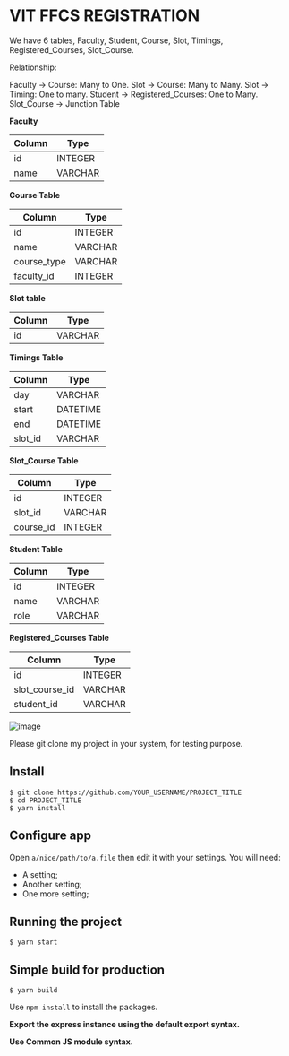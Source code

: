 # VIT FFCS REGISTRATION

We have 6 tables, Faculty, Student, Course, Slot, Timings, Registered_Courses, Slot_Course.

Relationship:

Faculty -> Course: Many to One.
Slot -> Course: Many to Many.
Slot -> Timing: One to many.
Student -> Registered_Courses: One to Many.
Slot_Course -> Junction Table

**Faculty**

| Column   | Type    |
| -------- | ------- |
| id       | INTEGER |
| name     | VARCHAR |

**Course Table**

| Column              | Type    |
| ------------------- | ------- |
| id                  | INTEGER |
| name                | VARCHAR |
| course_type         | VARCHAR |
| faculty_id          | INTEGER |

**Slot table**

| Column    | Type     |
| --------- | -------- |
| id        | VARCHAR  |

**Timings Table**

| Column    | Type     |
| --------- | -------- |
| day       | VARCHAR  |
| start     | DATETIME |
| end       | DATETIME |
| slot_id   | VARCHAR  |

**Slot_Course Table**

| Column    | Type     |
| --------- | -------- |
| id        | INTEGER  |
| slot_id   | VARCHAR  |
| course_id | INTEGER  |

**Student Table**

| Column   | Type    |
| -------- | ------- |
| id       | INTEGER |
| name     | VARCHAR |
| role     | VARCHAR |

**Registered_Courses Table**

| Column         | Type    |
| -------------- | ------- |
| id             | INTEGER |
| slot_course_id | VARCHAR |
| student_id     | VARCHAR |

![image](https://user-images.githubusercontent.com/91132244/222956968-99779eeb-3cc6-4a37-a4d3-53d1da092a44.png)


Please git clone my project in your system, for testing purpose.

## Install

    $ git clone https://github.com/YOUR_USERNAME/PROJECT_TITLE
    $ cd PROJECT_TITLE
    $ yarn install

## Configure app

Open `a/nice/path/to/a.file` then edit it with your settings. You will need:

- A setting;
- Another setting;
- One more setting;

## Running the project

    $ yarn start

## Simple build for production

    $ yarn build


Use `npm install` to install the packages.

**Export the express instance using the default export syntax.**

**Use Common JS module syntax.**
